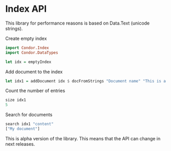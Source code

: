 # Index API

This library for performance reasons is based on Data.Text (unicode strings).

Create empty index

```Haskell
import Condor.Index
import Condor.DataTypes

let idx = emptyIndex
```


Add document to the index

```Haskell
let idx1 = addDocument idx $ docFromStrings "Document name" "This is a document content."
```


Count the number of entries

```Haskell
size idx1
5
```


Search for documents

```Haskell
search idx1 "content"
["My document"]
```


This is alpha version of the library. This means that the API can change in next releases.
